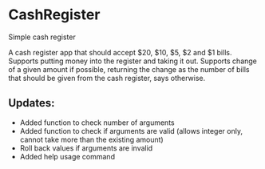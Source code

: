 # CashRegister
Simple cash register

A cash register app that should accept $20, $10, $5, $2 and $1 bills.
Supports putting money into the register and taking it out. Supports change of a given amount if possible, returning the change as the number of bills that should be given from the cash register, says otherwise.

## Updates: 
- Added function to check number of arguments
- Added function to check if arguments are valid (allows integer only, cannot take more than the existing amount)
- Roll back values if arguments are invalid
- Added help usage command
